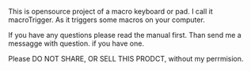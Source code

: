 This is opensource project of a macro keyboard or pad. I call it macroTrigger. As it triggers some macros on your computer.

If you have any questions please read the manual first. Than send me a messagge with question. if you have one.

Please DO NOT SHARE, OR SELL THIS PRODCT, without my perrmision. 
